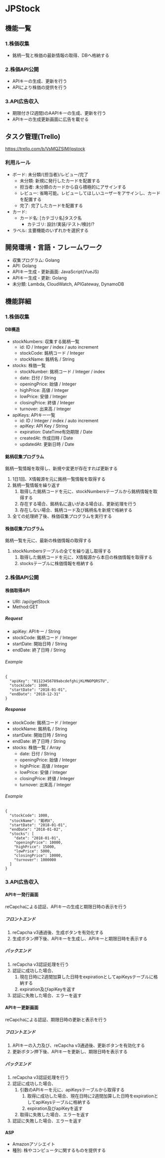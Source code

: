 # JPStock

## 機能一覧
### 1.株価収集
+ 銘柄一覧と株価の最新情報の取得、DBへ格納する

### 2.株価API公開
+ APIキーの生成、更新を行う
+ APIにより株価の提供を行う

### 3.API広告収入
+ 期限付き(2週間)のAAPIキーの生成、更新を行う
+ APIキーの生成更新画面に広告を載せる

## タスク管理(Trello)
https://trello.com/b/VsMQZSIM/jpstock
### 利用ルール
- ボード: 未分類/\{担当者\}/レビュー/完了
  - 未分類: 新規に発行したカードを配置する
  - 担当者: 未分類のカードから自ら積極的にアサインする
  - レビュー: 省略可能。レビューしてほしいユーザーをアサインし、カードを配置する
  - 完了: 完了したカードを配置する
- カード: 
  - カード名: \[カテゴリ名\]タスク名
    - カテゴリ: 設計/実装/テスト/検討/?
- ラベル: 主要機能のいずれかを選択する

## 開発環境・言語・フレームワーク
+ 収集プログラム: Golang
+ API: Golang
+ APIキー生成・更新画面: JavaScript(VueJS)
+ APIキー生成・更新: Golang
+ 未分類: Lambda, CloudWatch, APIGateway, DynamoDB

## 機能詳細
### 1.株価収集
#### DB構造
+ stockNumbers: 収集する銘柄一覧
  + id: ID / Integer / index / auto increment
  + stockCode: 銘柄コード / Integer
  + stockName: 銘柄名 / String
+ stocks: 株価一覧
  + stockNumber: 銘柄コード / Integer / index
  + date: 日付 / String
  + openingPrice: 始値 / Integer
  + highPrice: 高値 / Integer
  + lowPrice: 安値 / Integer
  + closingPrice: 終値 / Integer
  + turnover: 出来高 / Integer
+ apiKeys: APIキー一覧
  + id: ID / Integer / index / auto increment
  + apiKey: API Key / String
  + expiration: DateTime有効期限 / Date
  + createdAt: 作成日時 / Date
  + updatedAt: 更新日時 / Date
  
#### 銘柄収集プログラム
銘柄一覧情報を取得し、新規や変更が存在すれば更新する

1. 1日1回、X情報源を元に銘柄一覧情報を取得する
2. 銘柄一覧情報を繰り返す
    1. 取得した銘柄コードを元に、stockNumbersテーブルから銘柄情報を取得する
    2. 存在する場合、銘柄名に違いがある場合は、更新処理を行う
    3. 存在しない場合、銘柄コード及び銘柄名を新規で格納する
3. 全ての処理終了後、株価収集プログラムを実行する

#### 株価収集プログラム
銘柄一覧を元に、最新の株価情報の取得する

1. stockNumbersテーブルの全てを繰り返し取得する
    1. 取得した銘柄コードを元に、X情報源から本日の株価情報を取得する
    2. stocksテーブルに株価情報を格納する

### 2.株価API公開
#### 株価取得API
+ URI: /api/getStock
+ Method:GET
##### Request
+ apiKey: APIキー / String
+ stockCode: 銘柄コード / Integer
+ startDate: 開始日時 / String
+ endDate: 終了日時 / String

###### Example
```
{
  "apiKey": "01123456789abcdefghijKLMNOPQRSTU",
  "stockCode": 1000,
  "startDate": "2018-01-01",
  "endDate": "2018-12-31"
}
```
##### Response
+ stockCode: 銘柄コード / Integer
+ stockName: 銘柄名 / String
+ startDate: 開始日時 / String
+ endDate: 終了日時 / String
+ stocks: 株価一覧 / Array
  + date: 日付 / String
  + openingPrice: 始値 / Integer
  + highPrice: 高値 / Integer
  + lowPrice: 安値 / Integer
  + closingPrice: 終値 / Integer
  + turnover: 出来高 / Integer

###### Example
```
{
  "stockCode": 1000,
  "stockName": "銘柄X",
  "startDate": "2018-01-01",
  "endDate": "2018-01-02",
  "stocks": [
    "date": "2018-01-01",
    "openingPrice": 10000,
    "highPrice": 15000,
    "lowPrice": 5000,
    "closingPrice": 10000,
    "turnover": 1000000
  ]
}
```


### 3.API広告収入
#### APIキー発行画面
reCapchaによる認証、APIキーの生成と期限日時の表示を行う

##### フロントエンド
1. reCapcha v3通過後、生成ボタンを有効化する
2. 生成ボタン押下後、APIキーを生成し、APIキーと期限日時を表示する

##### バックエンド
1. reCapcha v3認証処理を行う
2. 認証に成功した場合、
    1. 現在日時に2週間加算した日時をexpirationとしてapiKeysテーブルに格納する
    2. expiration及びapiKeyを返す
3. 認証に失敗した場合、エラーを返す

#### APIキー更新画面
reCapchaによる認証、期限日時の更新と表示を行う

##### フロントエンド
1. APIキーの入力及び、reCapcha v3通過後、更新ボタンを有効化する
2. 更新ボタン押下後、APIキーを更新し、期限日時を表示する

##### バックエンド
1. reCapcha v3認証処理を行う
2. 認証に成功した場合、
    1. 引数のAPIキーを元に、apiKeysテーブルから取得する
        1. 取得に成功した場合、現在日時に2週間加算した日時をexpirationとしてapiKeysテーブルに格納する
         2. expiration及びapiKeyを返す
    2. 取得に失敗した場合、エラーを返す
3. 認証に失敗した場合、エラーを返す

#### ASP
+ Amazonアソシエイト
+ 種別: 株やコンピュータに関するものを提供する
